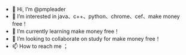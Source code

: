 - 👋 Hi, I’m @pmpleader
- 👀 I’m interested in java、c++、python、chrome、cef、make money free！
- 🌱 I’m currently learning make money free！
- 💞️ I’m looking to collaborate on study for make money free！
- 📫 How to reach me ；

<!---
pmpleader/pmpleader is a ✨ special ✨ repository because its `README.md` (this file) appears on your GitHub profile.
You can click the Preview link to take a look at your changes.
--->

